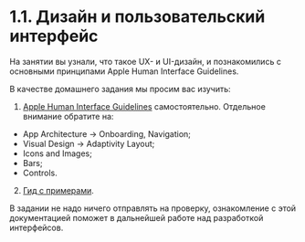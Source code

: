 # 1.1. Дизайн и пользовательский интерфейс

На занятии вы узнали, что такое UX- и UI-дизайн, и познакомились с основными принципами Apple Human Interface Guidelines. 

В качестве домашнего задания мы просим вас изучить:
1. [Apple Human Interface Guidelines]([https://developer.apple.com/design/human-interface-guidelines/ios/overview/themes/](https://developer.apple.com/design/human-interface-guidelines)) самостоятельно. Отдельное внимание обратите на:
- App Architecture -> Onboarding, Navigation;
- Visual Design -> Adaptivity Layout;
- Icons and Images;
- Bars;
- Controls.

2. [Гид с примерами](https://medium.com/nona-web/ios-human-interface-guideline-f012a5ba962e).

В задании не надо ничего отправлять на проверку, ознакомление с этой документацией поможет в дальнейшей работе над разработкой интерфейсов.
